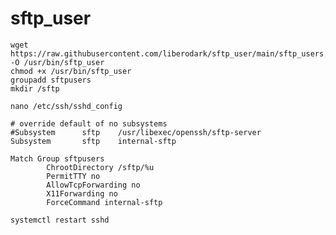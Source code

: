 # sftp_user

```
wget https://raw.githubusercontent.com/liberodark/sftp_user/main/sftp_users.sh -O /usr/bin/sftp_user
chmod +x /usr/bin/sftp_user
groupadd sftpusers
mkdir /sftp
```

`nano /etc/ssh/sshd_config`

```
# override default of no subsystems
#Subsystem      sftp    /usr/libexec/openssh/sftp-server
Subsystem       sftp    internal-sftp

Match Group sftpusers
        ChrootDirectory /sftp/%u
        PermitTTY no
        AllowTcpForwarding no
        X11Forwarding no
        ForceCommand internal-sftp
```

`systemctl restart sshd`
